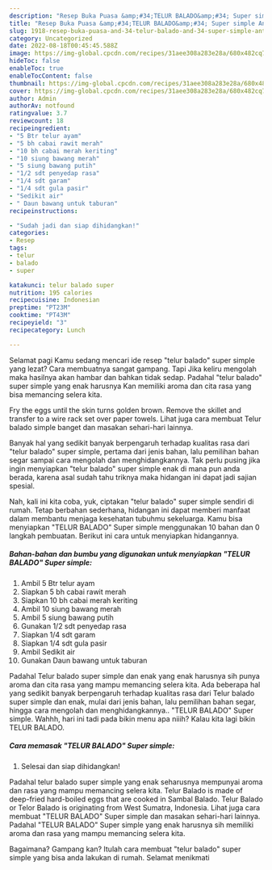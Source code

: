 ```yaml
---
description: "Resep Buka Puasa &amp;#34;TELUR BALADO&amp;#34; Super simple Anti Gagal"
title: "Resep Buka Puasa &amp;#34;TELUR BALADO&amp;#34; Super simple Anti Gagal"
slug: 1918-resep-buka-puasa-and-34-telur-balado-and-34-super-simple-anti-gagal
category: Uncategorized
date: 2022-08-18T00:45:45.588Z
image: https://img-global.cpcdn.com/recipes/31aee308a283e28a/680x482cq70/telur-balado-super-simple-foto-resep-utama.jpg
hideToc: false
enableToc: true
enableTocContent: false
thumbnail: https://img-global.cpcdn.com/recipes/31aee308a283e28a/680x482cq70/telur-balado-super-simple-foto-resep-utama.jpg
cover: https://img-global.cpcdn.com/recipes/31aee308a283e28a/680x482cq70/telur-balado-super-simple-foto-resep-utama.jpg
author: Admin
authorAv: notfound
ratingvalue: 3.7
reviewcount: 18
recipeingredient:
- "5 Btr telur ayam"
- "5 bh cabai rawit merah"
- "10 bh cabai merah keriting"
- "10 siung bawang merah"
- "5 siung bawang putih"
- "1/2 sdt penyedap rasa"
- "1/4 sdt garam"
- "1/4 sdt gula pasir"
- "Sedikit air"
- " Daun bawang untuk taburan"
recipeinstructions:

- "Sudah jadi dan siap dihidangkan!"
categories:
- Resep
tags:
- telur
- balado
- super

katakunci: telur balado super 
nutrition: 195 calories
recipecuisine: Indonesian
preptime: "PT23M"
cooktime: "PT43M"
recipeyield: "3"
recipecategory: Lunch

---
```



Selamat pagi Kamu sedang mencari ide resep &#34;telur balado&#34; super simple yang lezat? Cara membuatnya sangat gampang. Tapi Jika keliru mengolah maka hasilnya akan hambar dan bahkan tidak sedap. Padahal &#34;telur balado&#34; super simple yang enak harusnya Kan memiliki aroma dan cita rasa yang bisa memancing selera kita.


Fry the eggs until the skin turns golden brown. Remove the skillet and transfer to a wire rack set over paper towels. Lihat juga cara membuat Telur balado simple banget dan masakan sehari-hari lainnya.

Banyak hal yang sedikit banyak berpengaruh terhadap kualitas rasa dari &#34;telur balado&#34; super simple, pertama dari jenis bahan, lalu pemilihan bahan segar sampai cara mengolah dan menghidangkannya. Tak perlu pusing jika ingin menyiapkan &#34;telur balado&#34; super simple enak di mana pun anda berada, karena asal sudah tahu triknya maka hidangan ini dapat jadi sajian spesial.


Nah, kali ini kita coba, yuk, ciptakan &#34;telur balado&#34; super simple sendiri di rumah. Tetap berbahan sederhana, hidangan ini dapat memberi manfaat dalam membantu menjaga kesehatan tubuhmu sekeluarga. Kamu bisa menyiapkan &#34;TELUR BALADO&#34; Super simple menggunakan 10 bahan dan 0 langkah pembuatan. Berikut ini cara untuk menyiapkan hidangannya.

<!--inarticleads1-->

##### Bahan-bahan dan bumbu yang digunakan untuk menyiapkan &#34;TELUR BALADO&#34; Super simple:

1. Ambil 5 Btr telur ayam
1. Siapkan 5 bh cabai rawit merah
1. Siapkan 10 bh cabai merah keriting
1. Ambil 10 siung bawang merah
1. Ambil 5 siung bawang putih
1. Gunakan 1/2 sdt penyedap rasa
1. Siapkan 1/4 sdt garam
1. Siapkan 1/4 sdt gula pasir
1. Ambil Sedikit air
1. Gunakan  Daun bawang untuk taburan


Padahal Telur balado super simple dan enak yang enak harusnya sih punya aroma dan cita rasa yang mampu memancing selera kita. Ada beberapa hal yang sedikit banyak berpengaruh terhadap kualitas rasa dari Telur balado super simple dan enak, mulai dari jenis bahan, lalu pemilihan bahan segar, hingga cara mengolah dan menghidangkannya.. &#34;TELUR BALADO&#34; Super simple. Wahhh, hari ini tadi pada bikin menu apa niiih? Kalau kita lagi bikin TELUR BALADO. 

<!--inarticleads2-->

##### Cara memasak &#34;TELUR BALADO&#34; Super simple:


1. Selesai dan siap dihidangkan!

Padahal telur balado super simple yang enak seharusnya mempunyai aroma dan rasa yang mampu memancing selera kita. Telur Balado is made of deep-fried hard-boiled eggs that are cooked in Sambal Balado. Telur Balado or Telor Balado is originating from West Sumatra, Indonesia. Lihat juga cara membuat &#34;TELUR BALADO&#34; Super simple dan masakan sehari-hari lainnya. Padahal &#34;TELUR BALADO&#34; Super simple yang enak harusnya sih memiliki aroma dan rasa yang mampu memancing selera kita. 

Bagaimana? Gampang kan? Itulah cara membuat &#34;telur balado&#34; super simple yang bisa anda lakukan di rumah. Selamat menikmati
